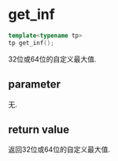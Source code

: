 # get\_inf

```c++
template<typename tp>
tp get_inf();
```

32位或64位的自定义最大值.

## parameter

无.

## return value

返回32位或64位的自定义最大值.